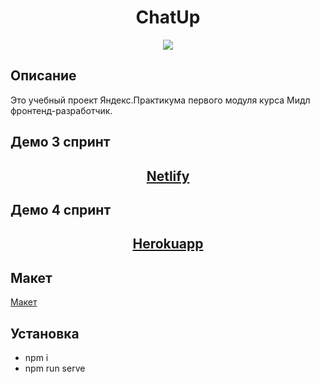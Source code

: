 <h1 align="center">ChatUp</h1>
<p align="center"><img src="https://img.shields.io/badge/nodeJS->=v12.22.10-success.svg" /></p>

## Описание
Это учебный проект Яндекс.Практикума первого модуля курса Мидл фронтенд-разработчик.

## Демо 3 спринт
<h2 align="center"><a href="https://yandex-praktikum-middle-dev-chat.netlify.app">Netlify</a></h2>

## Демо 4 спринт
<h2 align="center"><a href="https://chat-up-messenger.herokuapp.com">Herokuapp</a></h2>

## Макет
<a href="https://www.figma.com/file/24EUnEHGEDNLdOcxg7ULwV/Chat">Макет</a>

## Установка
- npm i
- npm run serve
